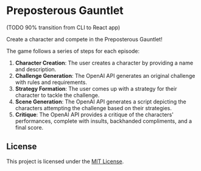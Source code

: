 # Preposterous Gauntlet

(TODO 90% transition from CLI to React app)

Create a character and compete in the Preposterous Gauntlet!

The game follows a series of steps for each episode:

1. **Character Creation**: The user creates a character by providing a name and description.
2. **Challenge Generation**: The OpenAI API generates an original challenge with rules and requirements.
3. **Strategy Formation**: The user comes up with a strategy for their character to tackle the challenge.
4. **Scene Generation**: The OpenAI API generates a script depicting the characters attempting the challenge based on their strategies.
5. **Critique**: The OpenAI API provides a critique of the characters' performances, complete with insults, backhanded compliments, and a final score.

## License

This project is licensed under the [MIT License](LICENSE).
